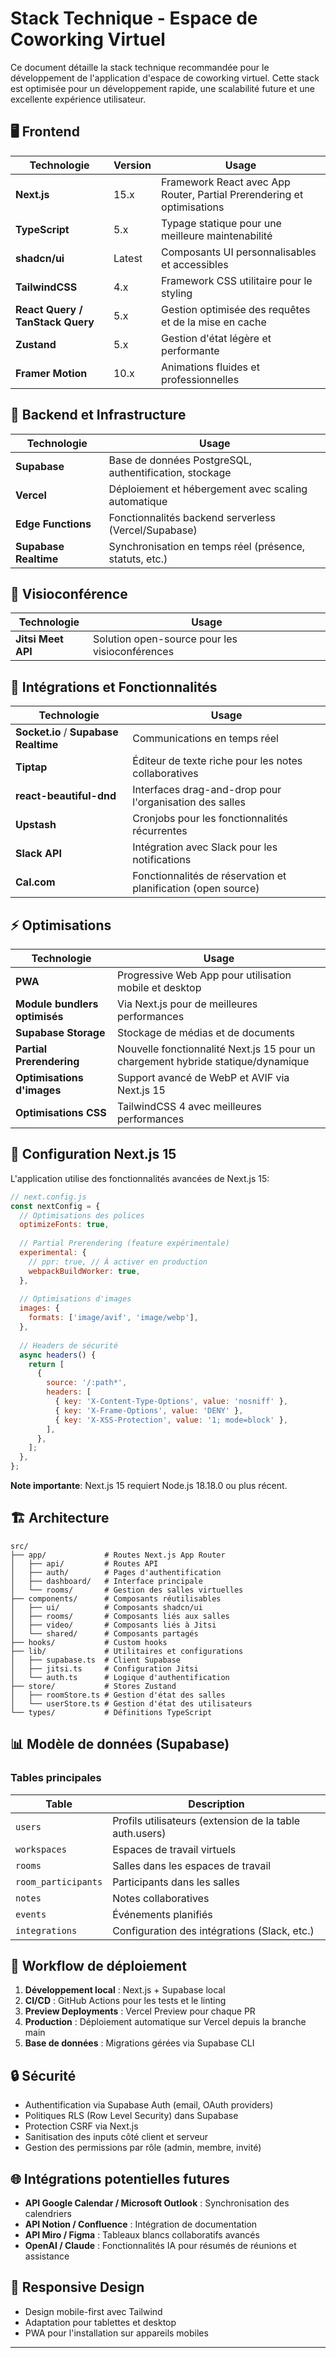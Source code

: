 # Stack Technique - Espace de Coworking Virtuel

Ce document détaille la stack technique recommandée pour le développement de l'application d'espace de coworking virtuel. Cette stack est optimisée pour un développement rapide, une scalabilité future et une excellente expérience utilisateur.

## 🖥️ Frontend

| Technologie | Version | Usage |
|-------------|---------|-------|
| **Next.js** | 15.x | Framework React avec App Router, Partial Prerendering et optimisations |
| **TypeScript** | 5.x | Typage statique pour une meilleure maintenabilité |
| **shadcn/ui** | Latest | Composants UI personnalisables et accessibles |
| **TailwindCSS** | 4.x | Framework CSS utilitaire pour le styling |
| **React Query / TanStack Query** | 5.x | Gestion optimisée des requêtes et de la mise en cache |
| **Zustand** | 5.x | Gestion d'état légère et performante |
| **Framer Motion** | 10.x | Animations fluides et professionnelles |

## 🧠 Backend et Infrastructure

| Technologie | Usage |
|-------------|-------|
| **Supabase** | Base de données PostgreSQL, authentification, stockage |
| **Vercel** | Déploiement et hébergement avec scaling automatique |
| **Edge Functions** | Fonctionnalités backend serverless (Vercel/Supabase) |
| **Supabase Realtime** | Synchronisation en temps réel (présence, statuts, etc.) |

## 🎥 Visioconférence

| Technologie | Usage |
|-------------|-------|
| **Jitsi Meet API** | Solution open-source pour les visioconférences |

## 🔌 Intégrations et Fonctionnalités

| Technologie | Usage |
|-------------|-------|
| **Socket.io** / **Supabase Realtime** | Communications en temps réel |
| **Tiptap** | Éditeur de texte riche pour les notes collaboratives |
| **react-beautiful-dnd** | Interfaces drag-and-drop pour l'organisation des salles |
| **Upstash** | Cronjobs pour les fonctionnalités récurrentes |
| **Slack API** | Intégration avec Slack pour les notifications |
| **Cal.com** | Fonctionnalités de réservation et planification (open source) |

## ⚡ Optimisations

| Technologie | Usage |
|-------------|-------|
| **PWA** | Progressive Web App pour utilisation mobile et desktop |
| **Module bundlers optimisés** | Via Next.js pour de meilleures performances |
| **Supabase Storage** | Stockage de médias et de documents |
| **Partial Prerendering** | Nouvelle fonctionnalité Next.js 15 pour un chargement hybride statique/dynamique |
| **Optimisations d'images** | Support avancé de WebP et AVIF via Next.js 15 |
| **Optimisations CSS** | TailwindCSS 4 avec meilleures performances |

## 🔧 Configuration Next.js 15

L'application utilise des fonctionnalités avancées de Next.js 15:

```js
// next.config.js
const nextConfig = {
  // Optimisations des polices
  optimizeFonts: true,
  
  // Partial Prerendering (feature expérimentale)
  experimental: {
    // ppr: true, // À activer en production
    webpackBuildWorker: true,
  },
  
  // Optimisations d'images
  images: {
    formats: ['image/avif', 'image/webp'],
  },
  
  // Headers de sécurité
  async headers() {
    return [
      {
        source: '/:path*',
        headers: [
          { key: 'X-Content-Type-Options', value: 'nosniff' },
          { key: 'X-Frame-Options', value: 'DENY' },
          { key: 'X-XSS-Protection', value: '1; mode=block' },
        ],
      },
    ];
  },
};
```

**Note importante**: Next.js 15 requiert Node.js 18.18.0 ou plus récent.

## 🏗️ Architecture

```
src/
├── app/             # Routes Next.js App Router
│   ├── api/         # Routes API
│   ├── auth/        # Pages d'authentification
│   ├── dashboard/   # Interface principale
│   └── rooms/       # Gestion des salles virtuelles
├── components/      # Composants réutilisables
│   ├── ui/          # Composants shadcn/ui
│   ├── rooms/       # Composants liés aux salles
│   ├── video/       # Composants liés à Jitsi
│   └── shared/      # Composants partagés
├── hooks/           # Custom hooks
├── lib/             # Utilitaires et configurations
│   ├── supabase.ts  # Client Supabase
│   ├── jitsi.ts     # Configuration Jitsi
│   └── auth.ts      # Logique d'authentification
├── store/           # Stores Zustand
│   ├── roomStore.ts # Gestion d'état des salles
│   └── userStore.ts # Gestion d'état des utilisateurs
└── types/           # Définitions TypeScript
```

## 📊 Modèle de données (Supabase)

### Tables principales

| Table | Description |
|-------|-------------|
| `users` | Profils utilisateurs (extension de la table auth.users) |
| `workspaces` | Espaces de travail virtuels |
| `rooms` | Salles dans les espaces de travail |
| `room_participants` | Participants dans les salles |
| `notes` | Notes collaboratives |
| `events` | Événements planifiés |
| `integrations` | Configuration des intégrations (Slack, etc.) |

## 🚀 Workflow de déploiement

1. **Développement local** : Next.js + Supabase local
2. **CI/CD** : GitHub Actions pour les tests et le linting
3. **Preview Deployments** : Vercel Preview pour chaque PR
4. **Production** : Déploiement automatique sur Vercel depuis la branche main
5. **Base de données** : Migrations gérées via Supabase CLI

## 🔒 Sécurité

- Authentification via Supabase Auth (email, OAuth providers)
- Politiques RLS (Row Level Security) dans Supabase
- Protection CSRF via Next.js
- Sanitisation des inputs côté client et serveur
- Gestion des permissions par rôle (admin, membre, invité)

## 🌐 Intégrations potentielles futures

- **API Google Calendar / Microsoft Outlook** : Synchronisation des calendriers
- **API Notion / Confluence** : Intégration de documentation
- **API Miro / Figma** : Tableaux blancs collaboratifs avancés
- **OpenAI / Claude** : Fonctionnalités IA pour résumés de réunions et assistance

## 📱 Responsive Design

- Design mobile-first avec Tailwind
- Adaptation pour tablettes et desktop
- PWA pour l'installation sur appareils mobiles

---